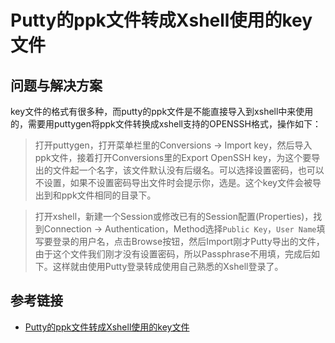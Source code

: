 # Putty的ppk文件转成Xshell使用的key文件

## 问题与解决方案

key文件的格式有很多种，而putty的ppk文件是不能直接导入到xshell中来使用的，需要用puttygen将ppk文件转换成xshell支持的OPENSSH格式，操作如下：<!--more-->

>打开puttygen，打开菜单栏里的Conversions -> Import key，然后导入ppk文件，接着打开Conversions里的Export OpenSSH key，为这个要导出的文件起一个名字，该文件默认没有后缀名。可以选择设置密码，也可以不设置，如果不设置密码导出文件时会提示你，选是。这个key文件会被导出到和ppk文件相同的目录下。

>打开xshell，新建一个Session或修改已有的Session配置(Properties)，找到Connection -> Authentication，Method选择`Public Key`，`User Name`填写要登录的用户名，点击Browse按钮，然后Import刚才Putty导出的文件，由于这个文件我们刚才没有设置密码，所以Passphrase不用填，完成后如下。这样就由使用Putty登录转成使用自己熟悉的Xshell登录了。

## 参考链接

* [Putty的ppk文件转成Xshell使用的key文件](http://blog.csdn.net/daydreamingboy/article/details/8108853#insertcode)
